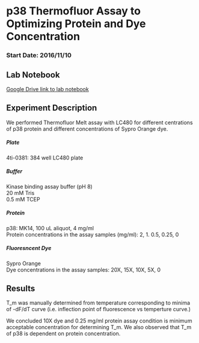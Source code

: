 # p38 Thermofluor Assay to Optimizing Protein and Dye Concentration
### Start Date: 2016/11/10

## Lab Notebook
[Google Drive link to lab notebook](https://drive.google.com/drive/folders/0BykO-ZGQb9DHMldOUTF1NEQzVXM?usp=sharing)

## Experiment Description
We performed Thermofluor Melt assay with LC480 for different centrations of p38 protein and different concentrations of Sypro Orange dye.

##### Plate
4ti-0381: 384 well LC480 plate

##### Buffer
Kinase binding assay buffer (pH 8)  
20 mM Tris  
0.5 mM TCEP  

##### Protein
p38:  MK14, 100 uL aliquot, 4 mg/ml  
Protein concentrations in the assay samples (mg/ml): 2, 1. 0.5, 0.25, 0

##### Fluoresncent Dye
Sypro Orange  
Dye concentrations in the assay samples: 20X, 15X, 10X, 5X, 0

## Results
T_m was manually determined from temperature corresponding to minima of -dF/dT curve (i.e. inflection point of fluorescence vs temperture curve.)

We concluded 10X dye and 0.25 mg/ml protein assay condition is minimum acceptable concentration for determining T_m. We also observed that T_m of p38 is dependent on protein concentration.



